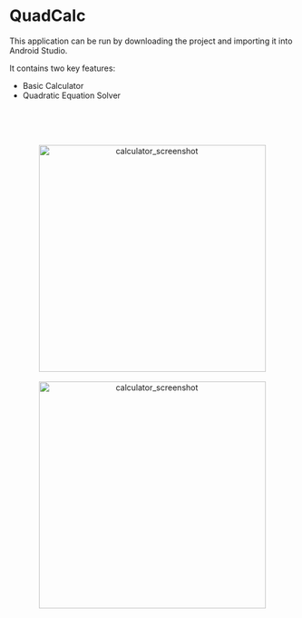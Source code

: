 # QuadCalc

This application can be run by downloading the project and importing it into Android Studio. 

It contains two key features:
  - Basic Calculator
  - Quadratic Equation Solver

<br>
<br>
<br>
<p align="center">
<img src="https://user-images.githubusercontent.com/33561776/116410085-6f8f5f00-a802-11eb-9caa-dc104a3c07ee.jpg" alt="calculator_screenshot" width="400"/>
<br>
<br>
<img src="https://user-images.githubusercontent.com/33561776/116410109-73bb7c80-a802-11eb-944f-6ca97d2aad14.jpg" alt="calculator_screenshot" width="400"/>
</p>
